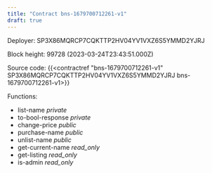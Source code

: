 ```yaml
---
title: "Contract bns-1679700712261-v1"
draft: true
---
```

Deployer: SP3X86MQRCP7CQKTTP2HV04YV1VXZ6S5YMMD2YJRJ


 



Block height: 99728 (2023-03-24T23:43:51.000Z)

Source code: {{<contractref "bns-1679700712261-v1" SP3X86MQRCP7CQKTTP2HV04YV1VXZ6S5YMMD2YJRJ bns-1679700712261-v1>}}

Functions:

* list-name _private_
* to-bool-response _private_
* change-price _public_
* purchase-name _public_
* unlist-name _public_
* get-current-name _read_only_
* get-listing _read_only_
* is-admin _read_only_
